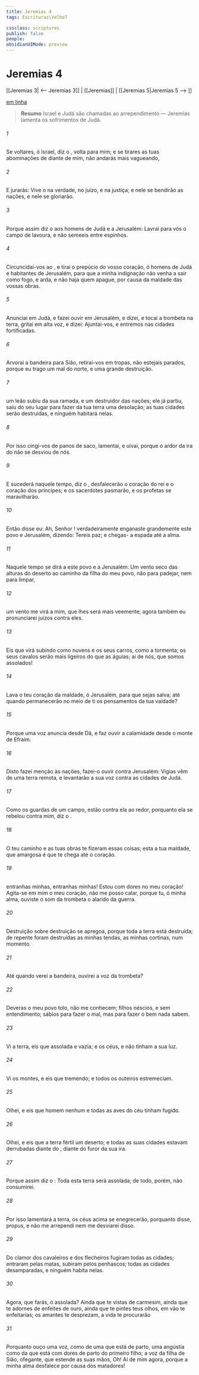 ```yaml
---
title: Jeremias 4
tags: Escrituras\VelhoT

cssclass: scriptures
publish: false
people:
obsidianUIMode: preview
---
```


# Jeremias 4
[[Jeremias 3| <-- Jeremias 3]] | [[Jeremias]] | [[Jeremias 5|Jeremias 5 --> ]]

[em linha](https://churchofjesuschrist.org/study/scriptures/ot/jer/4?lang=por)

> __Resumo__
Israel e Judá são chamadas ao arrependimento — Jeremias lamenta os sofrimentos de Judá.

###### 1 
Se voltares, ó Israel, diz o , volta para mim; e se tirares as tuas abominações de diante de mim, não andarás mais vagueando,

###### 2 
E jurarás: Vive o  na verdade, no juízo, e na justiça; e nele se bendirão as nações, e nele se gloriarão.

###### 3 
Porque assim diz o  aos homens de Judá e a Jerusalém: Lavrai para vós o campo de lavoura, e não semeeis entre espinhos.

###### 4 
Circuncidai-vos ao , e tirai o prepúcio do vosso coração, ó homens de Judá e habitantes de Jerusalém, para que a minha indignação não venha a sair como fogo, e arda, e não haja quem  apague, por causa da maldade das vossas obras.

###### 5 
Anunciai em Judá, e fazei ouvir em Jerusalém, e dizei, e tocai a trombeta na terra, gritai em alta voz, e dizei: Ajuntai-vos, e entremos nas cidades fortificadas.

###### 6 
Arvorai a bandeira para Sião, retirai-vos em tropas, não estejais parados, porque eu trago um mal do norte, e uma grande destruição.

###### 7 
 um leão subiu da sua ramada, e um destruidor das nações; ele já partiu,  saiu do seu lugar para fazer da tua terra uma desolação; as tuas cidades serão destruídas, e ninguém habitará nelas.

###### 8 
Por isso cingi-vos de panos de saco, lamentai, e uivai, porque o ardor da ira do  não se desviou de nós.

###### 9 
E sucederá naquele tempo, diz o ,  desfalecerão o coração do rei e o coração dos príncipes; e os sacerdotes pasmarão, e os profetas se maravilharão.

###### 10 
Então disse eu: Ah, Senhor ! verdadeiramente enganaste grandemente este povo e Jerusalém, dizendo: Tereis paz; e chegas- a espada até a alma.

###### 11 
Naquele tempo se dirá a este povo e a Jerusalém: Um vento seco das alturas do deserto  ao caminho da filha do meu povo, não para padejar, nem para limpar,

###### 12 
 um vento me virá a mim, que lhes será mais veemente; agora também eu pronunciarei juízos contra eles.

###### 13 
Eis que virá subindo como nuvens e os seus carros, como a tormenta; os seus cavalos serão mais ligeiros do que as águias; ai de nós, que somos assolados!

###### 14 
Lava o teu coração da maldade, ó Jerusalém, para que sejas salva; até quando permanecerão no meio de ti os pensamentos da tua vaidade?

###### 15 
Porque uma voz anuncia desde Dã, e faz ouvir a calamidade desde o monte de Efraim.

###### 16 
Disto fazei menção às nações, fazei-o ouvir contra Jerusalém: Vigias vêm de uma terra remota, e levantarão a sua voz contra as cidades de Judá.

###### 17 
Como os guardas de um campo, estão contra ela ao redor, porquanto ela se rebelou contra mim, diz o .

###### 18 
O teu caminho e as tuas obras te fizeram essas coisas; esta  a tua maldade, que  amargosa é que te chega até o coração.

###### 19 
 entranhas minhas, entranhas minhas! Estou com dores no meu coração! Agita-se em mim o meu coração,  não me posso calar, porque tu, ó minha alma, ouviste o som da trombeta  o alarido da guerra.

###### 20 
Destruição sobre destruição se apregoa, porque  toda a terra está destruída; de repente foram destruídas as minhas tendas,  as minhas cortinas, num momento.

###### 21 
Até quando verei a bandeira,  ouvirei a voz da trombeta?

###### 22 
Deveras o meu povo  tolo,  não me conhecem;  filhos néscios, e sem entendimento; sábios  para fazer o mal, mas para fazer o bem nada sabem.

###### 23 
Vi a terra,  eis que  assolada e vazia; e os céus, e não tinham a sua luz.

###### 24 
Vi os montes, e eis que  tremendo; e todos os outeiros estremeciam.

###### 25 
Olhei, e eis que homem nenhum  e  todas as aves do céu tinham fugido.

###### 26 
Olhei, e eis que a terra fértil  um deserto; e todas as suas cidades estavam derrubadas diante do , diante do furor da sua ira.

###### 27 
Porque assim diz o : Toda esta terra será assolada; de todo, porém, não  consumirei.

###### 28 
Por isso lamentará a terra,  os céus acima se enegrecerão, porquanto  disse,  propus, e não me arrependi nem me desviarei disso.

###### 29 
Do clamor dos cavaleiros e dos flecheiros  fugiram todas as cidades; entraram pelas matas,  subiram pelos penhascos; todas as cidades  desamparadas, e  ninguém habita nelas.

###### 30 
Agora,  que farás, ó assolada? Ainda que te vistas de carmesim, ainda que te adornes de enfeites de ouro, ainda que te pintes  teus olhos, em vão te enfeitarias;  os amantes te desprezam,  a vida te procurarão 

###### 31 
Porquanto ouço uma voz, como de uma que está de parto, uma angústia como da que está com dores de parto do primeiro filho; a voz da filha de Sião, ofegante, que estende as suas mãos,  Oh! Ai de mim agora, porque  a minha alma desfalece por causa dos matadores!

